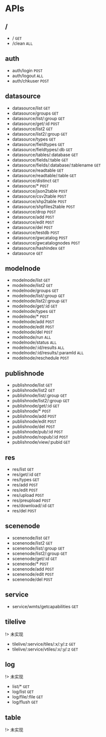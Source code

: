 # APIs

## /
- / `GET`
- /clean `ALL`

## auth
- auth/login `POST`
- auth/logout `ALL`
- auth/chkuser `POST`

## datasource
- datasource/list `GET`
- datasource/groups `GET`
- datasource/list/:group `GET`
- datasource/get/:id `POST`
- datasource/list2 `GET`
- datasource/list2/:group `GET`
- datasource/types `GET`
- datasource/fieldtypes `GET`
- datasource/fieldtypes/:db `GET`
- datasource/tables/:database `GET`
- datasource/fields/:table `GET`
- datasource/fields/:database/:tablename `GET`
- datasource/readtable `GET`
- datasource/readtable/:table `GET`
- datasource/distinct `GET`
- datasource/* `POST`
- datasource/json2table `POST`
- datasource/csv2table `POST`
- datasource/shp2table `POST`
- datasource/shpfiles2table `POST`
- datasource/drop `POST`
- datasource/add `POST`
- datasource/edit `POST`
- datasource/del `POST`
- datasource/testdb `POST`
- datasource/gwcatalog `POST`
- datasource/gwcatalognodes `POST`
- datasource/hashindex `GET`
- datasource `GET`

## modelnode
- modelnode/list `GET`
- modelnode/list2 `GET`
- modelnode/groups `GET`
- modelnode/list/:group `GET`
- modelnode/list2/:group `GET`
- modelnode/get/:id `GET`
- modelnode/types `GET`
- modelnode/* `POST`
- modelnode/add `POST`
- modelnode/edit `POST`
- modelnode/del `POST`
- modelnode/run `ALL`
- modelnode/status `ALL`
- modelnode/:id/results `ALL`
- modelnode/:id/results/:paramId `ALL`
- modelnode/reschedule `POST`

## publishnode
- publishnode/list `GET`
- publishnode/list2 `GET`
- publishnode/list/:group `GET`
- publishnode/list2/:group `GET`
- publishnode/get/:id `GET`
- publishnode/* `POST`
- publishnode/add `POST`
- publishnode/edit `POST`
- publishnode/del `POST`
- publishnode/pub/:id `POST`
- publishnode/nopub/:id `POST`
- publishnode/view/:pubid `GET`

## res
- res/list `GET`
- res/get/:id `GET`
- res/types `GET`
- res/add `POST`
- res/edit `POST`
- res/upload `POST`
- res/preupload `POST`
- res/download/:id `GET`
- res/del `POST`

## scenenode
- scenenode/list `GET`
- scenenode/list2 `GET`
- scenenode/list/:group `GET`
- scenenode/list2/:group `GET`
- scenenode/get/:id `GET`
- scenenode/* `POST`
- scenenode/add `POST`
- scenenode/edit `POST`
- scenenode/del `POST`

## service
- service/wmts/getcapabilities `GET`

## tilelive
!> 未实现

- tilelive/:service/tiles/:x/:y/:z `GET`
- tilelive/:service/vtiles/:x/:y/:z `GET`

## log
!> 未实现

- list/* `GET`
- log/list `GET`
- log/file/:file `GET`
- log/flush `GET`

## table
!> 未实现